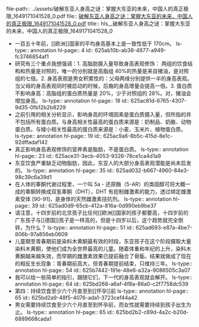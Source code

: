 file-path:: ../assets/破解东亚人身高之谜：掌握大东亚的未来，中国人的真正极限_1649171041528_0.pdf
file:: [破解东亚人身高之谜：掌握大东亚的未来，中国人的真正极限_1649171041528_0.pdf](../assets/破解东亚人身高之谜：掌握大东亚的未来，中国人的真正极限_1649171041528_0.pdf)
title:: hls__破解东亚人身高之谜：掌握大东亚的未来，中国人的真正极限_1649171041528_0

- 一百五十年前，[[欧洲]]国家的平均身高基本上是一致性低于 170cm。
  ls-type:: annotation
  hl-page:: 4
  id:: 625ab10b-ab38-4877-a949-fc3746854af1
- 研究有三个重点我想强调：1. 高脂肪摄入量导致身高表观修饰： 两组的饮食结构和热量是对照的，唯一的分别就是高脂组 40%的热量是来自猪油，是对照组的七倍。2. 身高表观是男女积累性的：父母两缘分别提供一半的身高表观。当父母的身高表观同时被启动的时候，后裔的身高增量会提高一倍。3. 蛋白质不影响身高：高脂组的蛋白质热量是 20%，少于对照组的 28%。对，猪油会增加身高。
  ls-type:: annotation
  hl-page:: 18
  id:: 625ac81d-6765-4307-9d35-0fb12b2b8229
- 之前引用的相关分析显示，影响身高的环境因素是蛋白质摄入量，但所指的并不包括所有蛋白质。与身高相关性最高的蛋白质来源是：奶制品、奶酪、动物蛋白质。与矮小相关性最高的蛋白质来源是：小⻨、玉米片、植物蛋白质。
  ls-type:: annotation
  hl-page:: 19
  id:: 625ac9a6-8b5c-415d-8e1c-92dffadaf142
- 真正影响身高表观修饰的营养素是脂肪，不是蛋白质。
  ls-type:: annotation
  hl-page:: 23
  id:: 625ace31-3ecb-4053-9326-78ce1ca4d1a9
- 东亚饮食严重缺乏动物脂肪，因此，东亚人的大部分身高表观潜能是尚未启发的。
  ls-type:: annotation
  hl-page:: 35
  id:: 625ad032-b667-4960-84e3-98c39c6a39d1
- 在人体的睾酮代谢过程里，一个叫 5a - 还原酶（5-AR）的类固醇可将大概一成的睾酮转换成双氢睾酮（DHT），DHT 有扼制雌激素的能力，透过绑定雌激素受体 [90-91]，是身体的天然雌激素拮抗剂。
  ls-type:: annotation
  hl-page:: 39
  id:: 625ad0d9-65cb-412a-816a-0d990eb9be37
- 请注意，十四岁前的北京孩子比任何[[欧洲]]国家的孩子都要高，十四岁前的广东孩子与[[德国]]孩子是一样高的，但是十四岁以后，这个趋势就完全倒转，为什么？
  ls-type:: annotation
  hl-page:: 51
  id:: 625ad693-e87a-4be7-806b-97a856eb0609
- 儿童期至⻘春期前是染料木⻩酮最有效的时段，东亚孩子在这个阶段摄取大量染料木⻩酮，使他们成为全世界最高的儿童。随着体重和年纪的上升，染料木⻩酮越来越失效，而早期的雌激素效果已提前融合了⻣骺，结果就做成了现在的相反生⻓现象：⻘春期前高大，但⻘春期提前结束，只维持三年。
  ls-type:: annotation
  hl-page:: 54
  id:: 625b7442-191e-48e6-a32a-9086505c3a07
- 我可以给一些简单的指引，跟随它们，下一代的身高表观就会解开。
  ls-type:: annotation
  hl-page:: 64
  id:: 625bd268-a6af-4f8a-86a0-c2f7758dc539
- 第四：持续饮食至少六个月直至到[[怀孕]]前
  ls-type:: annotation
  hl-page:: 65
  id:: 625bd2a9-48f5-4076-ada1-3723cef44a42
- 男女需要持续饮食至少六个月直至到怀孕前，而女性就需要持续到孩子出生为止。
  ls-type:: annotation
  hl-page:: 65
  id:: 625bd2b2-c89d-4a2c-b20d-6889668cada1